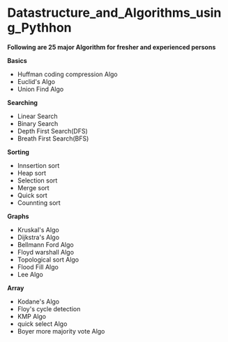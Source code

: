 # Datastructure_and_Algorithms_using_Pythhon
**Following are 25 major Algorithm for fresher and experienced persons**

**Basics**
- Huffman coding compression Algo
- Euclid's Algo
- Union Find Algo

**Searching**
- Linear Search
- Binary Search
- Depth First Search(DFS)
- Breath First Search(BFS)

**Sorting**
- Innsertion sort
- Heap sort
- Selection sort
- Merge sort
- Quick sort
- Counnting sort

**Graphs**
- Kruskal's Algo 
- Dijkstra's Algo 
- Bellmann Ford Algo
- Floyd warshall Algo
- Topological sort Algo
- Flood Fill Algo
- Lee Algo

**Array**
- Kodane's Algo
- Floy's cycle detection
- KMP Algo
- quick select Algo
- Boyer more majority vote Algo
